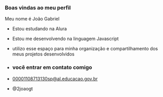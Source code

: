 ### Boas vindas ao meu perfil

Meu nome é João Gabriel

- Estou estudando na Alura
- Estou me desenvolvendo na linguagem Javascript
- utilizo esse espaço para minha organização e compartilhamento dos meus projetos desenvolvidos

- ### você entrar em contato comigo

- 00001108713130sp@al.educacao.gov.br

- @2joaogt
